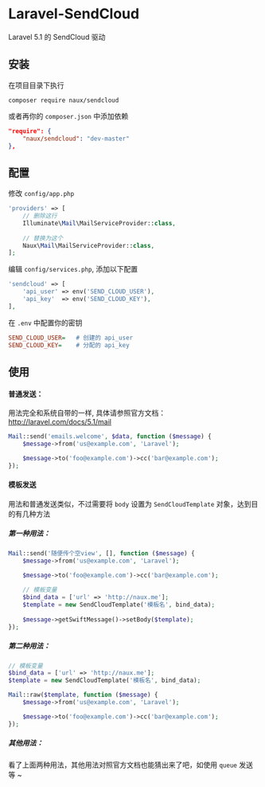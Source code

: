 # Laravel-SendCloud
Laravel 5.1 的 SendCloud 驱动

## 安装

在项目目录下执行

```
composer require naux/sendcloud
```

或者再你的 `composer.json` 中添加依赖

```json
"require": {
    "naux/sendcloud": "dev-master"
},
```

## 配置

修改 `config/app.php`

```php
'providers' => [
    // 删除这行
    Illuminate\Mail\MailServiceProvider::class,
    
    // 替换为这个
    Naux\Mail\MailServiceProvider::class,
];
```

编辑 `config/services.php`, 添加以下配置

```php
'sendcloud' => [
    'api_user' => env('SEND_CLOUD_USER'),
    'api_key'  => env('SEND_CLOUD_KEY'),
],
```

在 `.env` 中配置你的密钥

```ini
SEND_CLOUD_USER=   # 创建的 api_user
SEND_CLOUD_KEY=    # 分配的 api_key
```

## 使用

#### 普通发送：
用法完全和系统自带的一样, 具体请参照官方文档： http://laravel.com/docs/5.1/mail

```php
Mail::send('emails.welcome', $data, function ($message) {
    $message->from('us@example.com', 'Laravel');

    $message->to('foo@example.com')->cc('bar@example.com');
});
```

#### 模板发送
用法和普通发送类似，不过需要将 `body` 设置为 `SendCloudTemplate` 对象，达到目的有几种方法

##### 第一种用法： 

```php
Mail::send('随便传个空view', [], function ($message) {
    $message->from('us@example.com', 'Laravel');

    $message->to('foo@example.com')->cc('bar@example.com');
    
    // 模板变量
    $bind_data = ['url' => 'http://naux.me'];
    $template = new SendCloudTemplate('模板名', bind_data);
    
    $message->getSwiftMessage()->setBody($template);
});
```

##### 第二种用法： 

```php
// 模板变量
$bind_data = ['url' => 'http://naux.me'];
$template = new SendCloudTemplate('模板名', bind_data);

Mail::raw($template, function ($message) {
    $message->from('us@example.com', 'Laravel');

    $message->to('foo@example.com')->cc('bar@example.com');
});
```

##### 其他用法： 

看了上面两种用法，其他用法对照官方文档也能猜出来了吧，如使用 `queue` 发送等 ~

